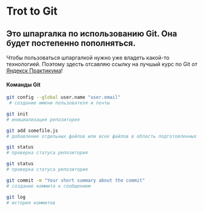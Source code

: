 # Trot to Git

## Это шпаргалка по использованию Git. Она  будет постепенно пополняться. 

Чтобы пользоваться шпаргалкой нужно уже владеть какой-то технологией. Поэтому здесть отсавляю ссылку на лучшый курс по Git от [Яндекск Практикума](https://practicum.yandex.ru/profile/git-basics/ "Лучший курс по Git")! 

#### Команды Git

```bash
git config --global user.name "user.email"
 # создание имени пользователя и почты
 ```

```bash
git init
# инициализация репозитория
```

```bash
git add somefile.js
# добавление отдельных файлов или всех файлов в область подготовленных файлов
```

```bash
git status
# проверка статуса репозитория
```

```bash
git status
# проверка статуса репозитория
```

```bash
git commit -m "Your short summary about the commit"
# создание коммита к сообщением
```

```bash
git log
# история коммитов
```
